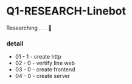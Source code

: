 # Q1-RESEARCH-Linebot
Researching . . . 🧪

### detail
- 01 - 1 - create http
- 02 - 0 - vertify line web
- 03 - 0 - create frontend
- 04 - 0 - create server

